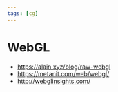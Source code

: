 ```yaml
---
tags: [cg]
---
```


# WebGL

- https://alain.xyz/blog/raw-webgl
- https://metanit.com/web/webgl/
- http://webglinsights.com/
